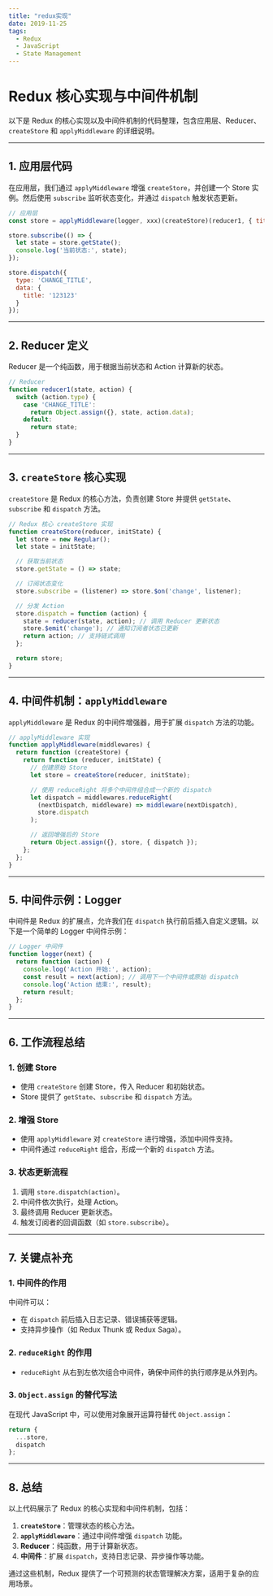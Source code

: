 ```yaml
---
title: "redux实现"
date: 2019-11-25
tags:
  - Redux
  - JavaScript
  - State Management
---
```


# Redux 核心实现与中间件机制

以下是 Redux 的核心实现以及中间件机制的代码整理，包含应用层、Reducer、`createStore` 和 `applyMiddleware` 的详细说明。

---

## 1. 应用层代码

在应用层，我们通过 `applyMiddleware` 增强 `createStore`，并创建一个 Store 实例。然后使用 `subscribe` 监听状态变化，并通过 `dispatch` 触发状态更新。

```javascript
// 应用层
const store = applyMiddleware(logger, xxx)(createStore)(reducer1, { title: '12313' });

store.subscribe(() => {
  let state = store.getState();
  console.log('当前状态:', state);
});

store.dispatch({
  type: 'CHANGE_TITLE',
  data: {
    title: '123123'
  }
});
```

---

## 2. Reducer 定义

Reducer 是一个纯函数，用于根据当前状态和 Action 计算新的状态。

```javascript
// Reducer
function reducer1(state, action) {
  switch (action.type) {
    case 'CHANGE_TITLE':
      return Object.assign({}, state, action.data);
    default:
      return state;
  }
}
```

---

## 3. `createStore` 核心实现

`createStore` 是 Redux 的核心方法，负责创建 Store 并提供 `getState`、`subscribe` 和 `dispatch` 方法。

```javascript
// Redux 核心 createStore 实现
function createStore(reducer, initState) {
  let store = new Regular();
  let state = initState;

  // 获取当前状态
  store.getState = () => state;

  // 订阅状态变化
  store.subscribe = (listener) => store.$on('change', listener);

  // 分发 Action
  store.dispatch = function (action) {
    state = reducer(state, action); // 调用 Reducer 更新状态
    store.$emit('change'); // 通知订阅者状态已更新
    return action; // 支持链式调用
  };

  return store;
}
```

---

## 4. 中间件机制：`applyMiddleware`

`applyMiddleware` 是 Redux 的中间件增强器，用于扩展 `dispatch` 方法的功能。

```javascript
// applyMiddleware 实现
function applyMiddleware(middlewares) {
  return function (createStore) {
    return function (reducer, initState) {
      // 创建原始 Store
      let store = createStore(reducer, initState);

      // 使用 reduceRight 将多个中间件组合成一个新的 dispatch
      let dispatch = middlewares.reduceRight(
        (nextDispatch, middleware) => middleware(nextDispatch),
        store.dispatch
      );

      // 返回增强后的 Store
      return Object.assign({}, store, { dispatch });
    };
  };
}
```

---

## 5. 中间件示例：Logger

中间件是 Redux 的扩展点，允许我们在 `dispatch` 执行前后插入自定义逻辑。以下是一个简单的 Logger 中间件示例：

```javascript
// Logger 中间件
function logger(next) {
  return function (action) {
    console.log('Action 开始:', action);
    const result = next(action); // 调用下一个中间件或原始 dispatch
    console.log('Action 结束:', result);
    return result;
  };
}
```

---

## 6. 工作流程总结

### 1. 创建 Store
- 使用 `createStore` 创建 Store，传入 Reducer 和初始状态。
- Store 提供了 `getState`、`subscribe` 和 `dispatch` 方法。

### 2. 增强 Store
- 使用 `applyMiddleware` 对 `createStore` 进行增强，添加中间件支持。
- 中间件通过 `reduceRight` 组合，形成一个新的 `dispatch` 方法。

### 3. 状态更新流程
1. 调用 `store.dispatch(action)`。
2. 中间件依次执行，处理 Action。
3. 最终调用 Reducer 更新状态。
4. 触发订阅者的回调函数（如 `store.subscribe`）。

---

## 7. 关键点补充

### 1. 中间件的作用
中间件可以：
- 在 `dispatch` 前后插入日志记录、错误捕获等逻辑。
- 支持异步操作（如 Redux Thunk 或 Redux Saga）。

### 2. `reduceRight` 的作用
- `reduceRight` 从右到左依次组合中间件，确保中间件的执行顺序是从外到内。

### 3. `Object.assign` 的替代写法
在现代 JavaScript 中，可以使用对象展开运算符替代 `Object.assign`：

```javascript
return {
  ...store,
  dispatch
};
```

---

## 8. 总结

以上代码展示了 Redux 的核心实现和中间件机制，包括：
1. **`createStore`**：管理状态的核心方法。
2. **`applyMiddleware`**：通过中间件增强 `dispatch` 功能。
3. **Reducer**：纯函数，用于计算新状态。
4. **中间件**：扩展 `dispatch`，支持日志记录、异步操作等功能。

通过这些机制，Redux 提供了一个可预测的状态管理解决方案，适用于复杂的应用场景。